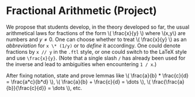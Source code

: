 # Fractional Arithmetic (Project)

We propose that students develop, in the theory developed so far, the
usual arithmetical laws for fractions of the form 
\\( \frac{x}{y} \\) where \\(x,y\\) are numbers and $y \neq 0$.
One can choose whether to treat \\( \frac{x}{y} \\) as an
*abbreviation* for `x \* (1/y)` or to *define* it accordingy.
One could denote fractions by `x // y` in the `.ftl` style, or
one could switch to the LaTeX style and use `\frac{x}{y}`. (Note
that a single slash ` / ` has already been used for the inverse and
lead to ambiguities when encountering `1 / x`.)

After fixing notation, state and prove lemmas like
\\( \frac{a}{b} \* \frac{c}{d} = \frac{a\*c}{b\*d} \\), 
\\( \frac{a}{b} + \frac{c}{d} = \dots \\),
\\( \frac{\frac{a}{b}}{\frac{c}{d}} = \dots \\), etc.


